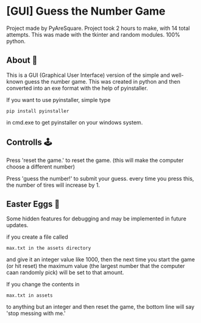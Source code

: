 # [GUI] Guess the Number Game
Project made by PyAreSquare. Project took 2 hours to make, with 14 total attempts. This was made with the tkinter and random modules. 100% python.

## About 📝
This is a GUI (Graphical User Interface) version of the simple and well-known guess the number game. This was created in python and then converted into an exe format with the help of pyinstaller.

If you want to use pyinstaller, simple type
```
pip install pyinstaller
```
in cmd.exe to get pyinstaller on your windows system.

## Controlls 🕹️
Press 'reset the game.' to reset the game. (this will make the computer choose a different number)

Press 'guess the number!' to submit your guess. every time you press this, the number of tires will increase by 1.

## Easter Eggs 🥚
Some hidden features for debugging and may be implemented in future updates.

if you create a file called 
```
max.txt in the assets directory
```
and give it an integer value like 1000, then 
the next time you start the game (or hit reset) the maximum value (the largest number that the computer caan randomly pick) will be set to that
amount. 

If you change the contents in 
```
max.txt in assets
```
to anything but an integer and then reset the game, the bottom line
will say 'stop messing with me.'
